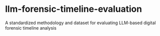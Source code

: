 # llm-forensic-timeline-evaluation
A standardized methodology and dataset for evaluating LLM-based digital forensic timeline analysis
